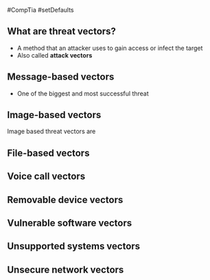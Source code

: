 #CompTia #setDefaults
## What are threat vectors?
- A method that an attacker uses to gain access or infect the target 
- Also called **attack vectors** 
## Message-based vectors
-  One of the biggest and most successful threat 
## Image-based vectors
Image based threat vectors are 
## File-based vectors
## Voice call vectors
## Removable device vectors 
## Vulnerable software vectors
## Unsupported systems vectors
## Unsecure network vectors
